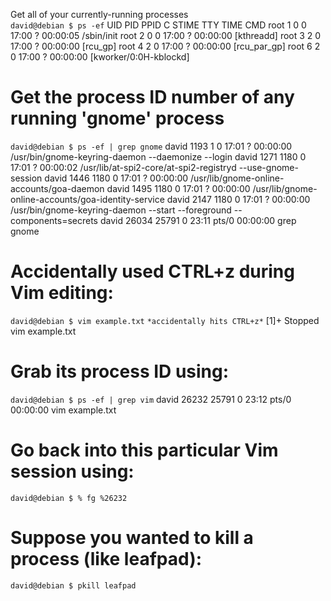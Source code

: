 
Get all of your currently-running processes
<br />
`david@debian $ ps -ef`
UID        PID  PPID  C STIME TTY          TIME CMD
root         1     0  0 17:00 ?        00:00:05 /sbin/init
root         2     0  0 17:00 ?        00:00:00 [kthreadd]
root         3     2  0 17:00 ?        00:00:00 [rcu_gp]
root         4     2  0 17:00 ?        00:00:00 [rcu_par_gp]
root         6     2  0 17:00 ?        00:00:00 [kworker/0:0H-kblockd]

# Get the process ID number of any running 'gnome' process
`david@debian $ ps -ef | grep gnome`
david     1193     1  0 17:01 ?        00:00:00 /usr/bin/gnome-keyring-daemon --daemonize --login
david     1271  1180  0 17:01 ?        00:00:02 /usr/lib/at-spi2-core/at-spi2-registryd --use-gnome-session
david     1446  1180  0 17:01 ?        00:00:00 /usr/lib/gnome-online-accounts/goa-daemon
david     1495  1180  0 17:01 ?        00:00:00 /usr/lib/gnome-online-accounts/goa-identity-service
david     2147  1180  0 17:01 ?        00:00:00 /usr/bin/gnome-keyring-daemon --start --foreground --components=secrets
david    26034 25791  0 23:11 pts/0    00:00:00 grep gnome

# Accidentally used CTRL+z during Vim editing:
`david@debian $ vim example.txt`
`*accidentally hits CTRL+z*`
[1]+  Stopped                 vim example.txt

# Grab its process ID using:
`david@debian $ ps -ef | grep vim`
david    26232 25791  0 23:12 pts/0    00:00:00 vim example.txt

# Go back into this particular Vim session using:
`david@debian $ % fg %26232`

# Suppose you wanted to kill a process (like leafpad):
`david@debian $ pkill leafpad`

